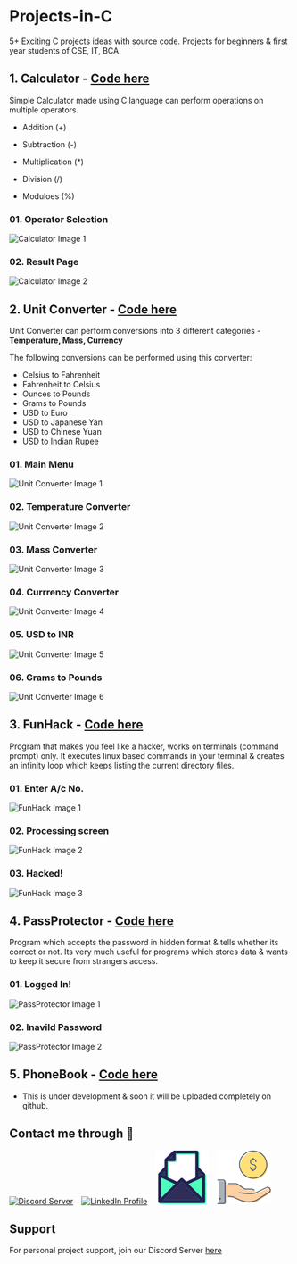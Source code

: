 
# Projects-in-C

 5+ Exciting C projects ideas with source code. Projects for beginners & first year students of CSE, IT, BCA.

## 1. Calculator - [Code here](https://github.com/Alkaison/Projects-in-C/blob/main/Calculator.c "Code for Calculator")

Simple Calculator made using C language can perform operations on multiple operators.

- Addition (+)

- Subtraction (-)

- Multiplication (*)

- Division (/)

- Moduloes (%)

### 01. Operator Selection
![Calculator Image 1](https://github.com/Alkaison/Projects-in-C/blob/main/Project-Images/Calculator-1.png)

### 02. Result Page
![Calculator Image 2](https://github.com/Alkaison/Projects-in-C/blob/main/Project-Images/Calculator-2.png)

## 2. Unit Converter - [Code here](https://github.com/Alkaison/Projects-in-C/blob/main/UnitConverter.c "Code for UnitConverter")

Unit Converter can perform conversions into 3 different categories - **Temperature, Mass, Currency**

The following conversions can be performed using this converter:

- Celsius to Fahrenheit
- Fahrenheit to Celsius
- Ounces to Pounds
- Grams to Pounds
- USD to Euro
- USD to Japanese Yan
- USD to Chinese Yuan
- USD to Indian Rupee

### 01. Main Menu
![Unit Converter Image 1](https://github.com/Alkaison/Projects-in-C/blob/main/Project-Images/UnitConverter-1.png)

### 02. Temperature Converter
![Unit Converter Image 2](https://github.com/Alkaison/Projects-in-C/blob/main/Project-Images/UnitConverter-2.png)

### 03. Mass Converter
![Unit Converter Image 3](https://github.com/Alkaison/Projects-in-C/blob/main/Project-Images/UnitConverter-3.png)

### 04. Currrency Converter
![Unit Converter Image 4](https://github.com/Alkaison/Projects-in-C/blob/main/Project-Images/UnitConverter-4.png)

### 05. USD to INR
![Unit Converter Image 5](https://github.com/Alkaison/Projects-in-C/blob/main/Project-Images/UnitConverter-5.png)

### 06. Grams to Pounds
![Unit Converter Image 6](https://github.com/Alkaison/Projects-in-C/blob/main/Project-Images/UnitConverter-6.png)

## 3. FunHack - [Code here](https://github.com/Alkaison/Projects-in-C/blob/main/FunHack.c "Code for FunHack")

Program that makes you feel like a hacker, works on terminals (command prompt) only. It executes linux based commands in your terminal & creates an infinity loop which keeps listing the current directory files.

### 01. Enter A/c No.
![FunHack Image 1](https://github.com/Alkaison/Projects-in-C/blob/main/Project-Images/FunHack-1.png)

### 02. Processing screen
![FunHack Image 2](https://github.com/Alkaison/Projects-in-C/blob/main/Project-Images/FunHack-2.png)

### 03. Hacked!
![FunHack Image 3](https://github.com/Alkaison/Projects-in-C/blob/main/Project-Images/FunHack-3.png)

## 4. PassProtector - [Code here](https://github.com/Alkaison/Projects-in-C/blob/main/PassProtector.c "Code for PassProtector")

Program which accepts the password in hidden format & tells whether its correct or not. Its very much useful for programs which stores data & wants to keep it secure from strangers access.

### 01. Logged In!
![PassProtector Image 1](https://github.com/Alkaison/Projects-in-C/blob/main/Project-Images/PassProtector-1.png)

### 02. Inavild Password
![PassProtector Image 2](https://github.com/Alkaison/Projects-in-C/blob/main/Project-Images/PassProtector-2.png)

## 5. PhoneBook - [Code here](https://github.com/Alkaison/Projects-in-C/blob/main/PhoneBook.c)

- This is under development & soon it will be uploaded completely on github. 

## Contact me through 📨

[![Discord Server](https://github.com/gauravghongde/social-icons/blob/master/SVG/Color/Discord.svg)](https://discord.gg/dF4PHxbHpA)
&ensp;
[![LinkedIn Profile](https://github.com/gauravghongde/social-icons/blob/master/SVG/Color/LinkedIN.svg)](https://www.linkedin.com/in/alkaison)
&ensp;
[![MailID](https://github.com/Alkaison/GitBashDemo/blob/main/mail.svg)](mailto:505ganeshmourya@gmail.com)
&ensp;
[![Ko-Fi Profile](https://github.com/Alkaison/GitBashDemo/blob/main/donate.svg)](https://ko-fi.com/alkaison)

## Support

For personal project support, join our Discord Server [here](https://discord.gg/dF4PHpA)


